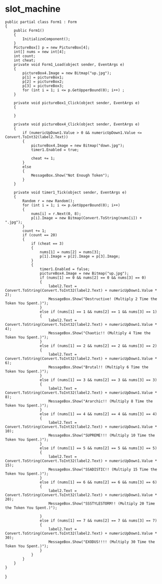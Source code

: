 # slot_machine
    public partial class Form1 : Form
    {
        public Form1()
        {
            InitializeComponent();
        }
        PictureBox[] p = new PictureBox[4];
        int[] nums = new int[4];
        int count;
        int cheat;
        private void Form1_Load(object sender, EventArgs e)
        {
            pictureBox4.Image = new Bitmap("up.jpg");
            p[1] = pictureBox1;
            p[2] = pictureBox2;
            p[3] = pictureBox3;
            for (int i = 1; i <= p.GetUpperBound(0); i++) ;
        }

        private void pictureBox1_Click(object sender, EventArgs e)
        {

        }

        private void pictureBox4_Click(object sender, EventArgs e)
        {
            if (numericUpDown1.Value > 0 && numericUpDown1.Value <= Convert.ToInt32(label2.Text))
            {
                pictureBox4.Image = new Bitmap("down.jpg");
                timer1.Enabled = true;

                cheat += 1;
            }
            else
            {
                MessageBox.Show("Not Enough Token");
            }
        }

        private void timer1_Tick(object sender, EventArgs e)
        {
            Random r = new Random();
            for (int i = 1; i <= p.GetUpperBound(0); i++)
            {
                nums[i] = r.Next(0, 8);
                p[i].Image = new Bitmap(Convert.ToString(nums[i]) + ".jpg");
            }
            count += 1;
            if (count == 20)
            {
                if (cheat == 3)
                {
                    nums[1] = nums[2] = nums[3];
                    p[1].Image = p[2].Image = p[3].Image;
                }
                {
                    timer1.Enabled = false;
                    pictureBox4.Image = new Bitmap("up.jpg");
                    if (nums[1] == 0 && nums[2] == 0 && nums[3] == 0)
                    {
                        label2.Text = Convert.ToString(Convert.ToInt32(label2.Text) + numericUpDown1.Value * 2);
                        MessageBox.Show("Destructive! (Multiply 2 Time the Token You Spent.)");
                    }
                    else if (nums[1] == 1 && nums[2] == 1 && nums[3] == 1)
                    {
                        label2.Text = Convert.ToString(Convert.ToInt32(label2.Text) + numericUpDown1.Value * 4);
                        MessageBox.Show("Chaotic!! (Multiply 4 Time the Token You Spent.)");
                    }
                    else if (nums[1] == 2 && nums[2] == 2 && nums[3] == 2)
                    {
                        label2.Text = Convert.ToString(Convert.ToInt32(label2.Text) + numericUpDown1.Value * 6);
                        MessageBox.Show("Brutal!! (Multiply 6 Time the Token You Spent.)");
                    }
                    else if (nums[1] == 3 && nums[2] == 3 && nums[3] == 3)
                    {
                        label2.Text = Convert.ToString(Convert.ToInt32(label2.Text) + numericUpDown1.Value * 8);
                        MessageBox.Show("Ararchic!! (Multiply 8 Time the Token You Spent.)");
                    }
                    else if (nums[1] == 4 && nums[2] == 4 && nums[3] == 4)
                    {
                        label2.Text = Convert.ToString(Convert.ToInt32(label2.Text) + numericUpDown1.Value * 10);
                        MessageBox.Show("SUPREME!!! (Multiply 10 Time the Token You Spent.)");
                    }
                    else if (nums[1] == 5 && nums[2] == 5 && nums[3] == 5)
                    {
                        label2.Text = Convert.ToString(Convert.ToInt32(label2.Text) + numericUpDown1.Value * 15);
                        MessageBox.Show("SSADISTIC!! (Multiply 15 Time the Token You Spent.)");
                    }
                    else if (nums[1] == 6 && nums[2] == 6 && nums[3] == 6)
                    {
                        label2.Text = Convert.ToString(Convert.ToInt32(label2.Text) + numericUpDown1.Value * 20);
                        MessageBox.Show("SSSTYLESTORM!! (Multiply 20 Time the Token You Spent.)");

                    }
                    else if (nums[1] == 7 && nums[2] == 7 && nums[3] == 7)
                    {
                        label2.Text = Convert.ToString(Convert.ToInt32(label2.Text) + numericUpDown1.Value * 30);
                        MessageBox.Show("EXODUS!!!! (Multiply 30 Time the Token You Spent.)");
                    }
                }
            }
        }
    }
}
